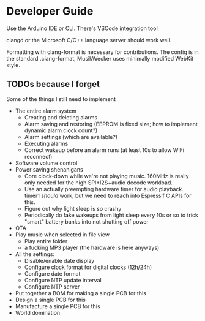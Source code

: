 # Developer Guide

Use the Arduino IDE or CLI. There's VSCode integration too!

clangd or the Microsoft C/C++ language server should work well.

Formatting with clang-format is necessary for contributions. The config is in the standard .clang-format, MusikWecker uses minimally modified WebKit style.

## TODOs because I forget

Some of the things I still need to implement

- The entire alarm system
	- Creating and deleting alarms
	- Alarm saving and restoring (EEPROM is fixed size; how to implement dynamic alarm clock count?)
	- Alarm settings (which are available?)
	- Executing alarms
	- Correct wakeup before an alarm runs (at least 10s to allow WiFi reconnect)
- Software volume control
- Power saving shenanigans
	- Core clock-down while we're not playing music. 160MHz is really only needed for the high SPI+I2S+audio decode workload.
	- Use an actually preempting hardware timer for audio playback. timer1 _should_ work, but we need to reach into Espressif C APIs for this.
	- Figure out why light sleep is so crashy
	- Periodically do fake wakeups from light sleep every 10s or so to trick "smart" battery banks into not shutting off power
- OTA
- Play music when selected in file view
	- Play entire folder
	- a fucking MP3 player (the hardware is here anyways)
- All the settings:
	- Disable/enable date display
	- Configure clock format for digital clocks (12h/24h)
	- Configure date format
	- Configure NTP update interval
	- Configure NTP server
- Put together a BOM for making a single PCB for this
- Design a single PCB for this
- Manufacture a single PCB for this
- World domination